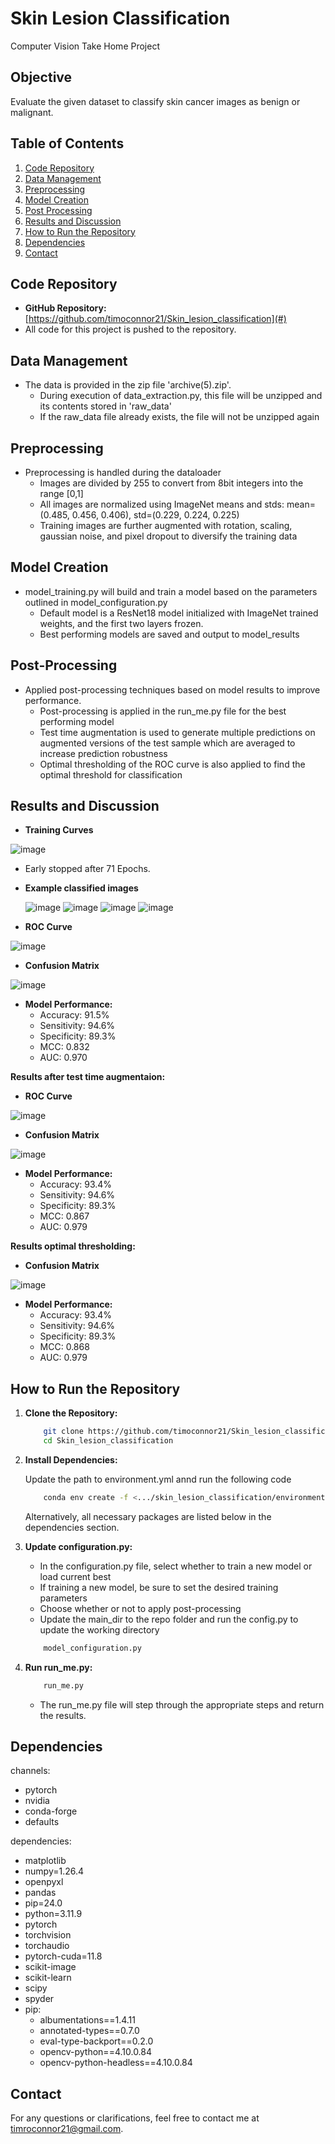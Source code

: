 # Skin Lesion Classification
Computer Vision Take Home Project

## Objective
Evaluate the given dataset to classify skin cancer images as benign or malignant.

## Table of Contents
1. [Code Repository](#code-repository)
2. [Data Management](#data-management)
3. [Preprocessing](#preprocessing)
4. [Model Creation](#model-creation)
5. [Post Processing](#post-processing)
6. [Results and Discussion](#results-and-discussion)
7. [How to Run the Repository](#how-to-run-the-repository)
8. [Dependencies](#dependencies)
9. [Contact](#contact)

## Code Repository
- **GitHub Repository:** [https://github.com/timoconnor21/Skin_lesion_classification](#)
- All code for this project is pushed to the repository.

## Data Management
- The data is provided in the zip file 'archive(5).zip'.
  - During execution of data_extraction.py, this file will be unzipped and its contents stored in 'raw_data'
  - If the raw_data file already exists, the file will not be unzipped again

## Preprocessing
- Preprocessing is handled during the dataloader
  - Images are divided by 255 to convert from 8bit integers into the range [0,1]
  - All images are normalized using ImageNet means and stds:  mean=(0.485, 0.456, 0.406), std=(0.229, 0.224, 0.225)
  - Training images are further augmented with rotation, scaling, gaussian noise, and pixel dropout to diversify the training data

## Model Creation
- model_training.py will build and train a model based on the parameters outlined in model_configuration.py
  - Default model is a ResNet18 model initialized with ImageNet trained weights, and the first two layers frozen.
  - Best performing models are saved and output to model_results

## Post-Processing
- Applied post-processing techniques based on model results to improve performance.
  - Post-processing is applied in the run_me.py file for the best performing model 
  - Test time augmentation is used to generate multiple predictions on augmented versions of the test sample which are averaged to increase prediction robustness
  - Optimal thresholding of the ROC curve is also applied to find the optimal threshold for classification

## Results and Discussion
- **Training Curves**
  
![image](https://github.com/timoconnor21/Skin_lesion_classificaiton/assets/175061865/b8352c81-a26a-4552-915f-81d415d85e04)

  - Early stopped after 71 Epochs.

- **Example classified images**
  
   ![image](https://github.com/timoconnor21/Skin_lesion_classificaiton/assets/175061865/561fa903-8294-4860-ae3a-a47607e1f812)
   ![image](https://github.com/timoconnor21/Skin_lesion_classificaiton/assets/175061865/4b50d7a5-d2a4-40f8-bf99-1229c82bc3a4)
   ![image](https://github.com/timoconnor21/Skin_lesion_classificaiton/assets/175061865/6b2b7751-e8a8-4633-a21f-2b8dd1b76d5e)
   ![image](https://github.com/timoconnor21/Skin_lesion_classificaiton/assets/175061865/1c20660b-c355-48f0-992b-ef9855fb42e1)


- **ROC Curve**

![image](https://github.com/timoconnor21/Skin_lesion_classificaiton/assets/175061865/4d07d82e-e1f1-419f-9862-dcc2af2eeef0)

- **Confusion Matrix**

![image](https://github.com/timoconnor21/Skin_lesion_classificaiton/assets/175061865/4c06c4a3-d67e-488c-8f93-f45ffb66aa1c)

- **Model Performance:**
  - Accuracy: 91.5%
  - Sensitivity: 94.6%
  - Specificity: 89.3%
  - MCC: 0.832
  - AUC: 0.970
 
**Results after test time augmentaion:**
- **ROC Curve**

![image](https://github.com/timoconnor21/Skin_lesion_classificaiton/assets/175061865/cd2ee54f-d72e-4c7a-88f6-1710863cc21a)

- **Confusion Matrix**
  
![image](https://github.com/timoconnor21/Skin_lesion_classificaiton/assets/175061865/953612f4-d18a-470c-bb80-edd004a6479a)

- **Model Performance:**
  - Accuracy: 93.4%
  - Sensitivity: 94.6%
  - Specificity: 89.3%
  - MCC: 0.867
  - AUC: 0.979
 
**Results optimal thresholding:**
- **Confusion Matrix**
  
![image](https://github.com/timoconnor21/Skin_lesion_classificaiton/assets/175061865/6659e66f-8ece-480d-bd77-8e4b2a758de6)

- **Model Performance:**
  - Accuracy: 93.4%
  - Sensitivity: 94.6%
  - Specificity: 89.3%
  - MCC: 0.868
  - AUC: 0.979

## How to Run the Repository
1. **Clone the Repository:**
   ```bash
       git clone https://github.com/timoconnor21/Skin_lesion_classification.git
       cd Skin_lesion_classification
   ```

2. **Install Dependencies:**

   Update the path to environment.yml annd run the following code
   ```bash
       conda env create -f <.../skin_lesion_classification/environment.yml>
   ```
   Alternatively, all necessary packages are listed below in the dependencies section.

3.  **Update configuration.py:**
     - In the configuration.py file, select whether to train a new model or load current best
     - If training a new model, be sure to set the desired training parameters
     - Choose whether or not to apply post-processing
     - Update the main_dir to the repo folder and run the config.py to update the working directory
  
    ```bash
        model_configuration.py
    ```

3.  **Run run_me.py:**
    ```bash
        run_me.py
    ```
     - The run_me.py file will step through the appropriate steps and return the results.

## Dependencies

channels:
  - pytorch
  - nvidia
  - conda-forge
  - defaults
    
dependencies:
  - matplotlib
  - numpy=1.26.4
  - openpyxl
  - pandas
  - pip=24.0
  - python=3.11.9
  - pytorch
  - torchvision
  - torchaudio
  - pytorch-cuda=11.8
  - scikit-image
  - scikit-learn
  - scipy
  - spyder
  - pip:
    - albumentations==1.4.11
    - annotated-types==0.7.0
    - eval-type-backport==0.2.0
    - opencv-python==4.10.0.84
    - opencv-python-headless==4.10.0.84

## Contact
For any questions or clarifications, feel free to contact me at timroconnor21@gmail.com.
